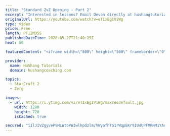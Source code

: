 ```yaml
---
title: "Standard ZvZ Opening - Part 2"
excerpt: "Interested in lessons? Email Devon directly at hushangtutorials@outlook.com ------------------------------------------------------------------------------------------------------- Want to support HuShang Tutorials directly? Patreon is a website where you can contribute a monthly donation that will help"
originalUrl: https://youtube.com/watch?v=eTIxEgIViWg
type: video
price: Free
length: PT12M35S
publishedDateTime: 2020-05-27T21:40:25Z
heat: 50

featuredContent: "<iframe width=\"800\" height=\"500\" frameborder=\"0\" src=\"https://www.youtube.com/embed/eTIxEgIViWg\" allow=\"accelerometer; autoplay; encrypted-media; gyroscope; picture-in-picture\" allowfullscreen></iframe>"

provider:
  name: HuShang Tutorials
  domain: hushangcoaching.com

topics:
  - StarCraft 2
  - Zerg

images:
  - url: https://i.ytimg.com/vi/eTIxEgIViWg/maxresdefault.jpg
    width: 1280
    height: 720
    isCached: true

secured: "iIlJIVZgyveP9MLWtoPWIwlhpdzlm/VWyafhTG1rWqpEKr9IUdUPFMRNM1YAoMk8w5u47GpPqT7vVkzDBxYsfrCVqTRA+wEeGK3w2vBQSCMU+u1kk92qA1j1aeBj1rJDca/BNvzRtuv5F+3eqNsVzNCdKh0yAMX3PlY1Au/Ny25bnYW3s+YaTeHCl7nGyFd9ZUudnUjerwQKTmPLXNqSPVGeGEPnS3rBI+zr4ICUR4izRUYSpsEFwt64o3PvxSsDVDlhBCg0NVc8BdZFcX+fNAtUNTwjjgNpYlPtLEtkV2HWHRnvMbF8VoVAJYAXW/qF4yUuLGkxk7rxdIP4voJF/kB8m/XF9NYEiZAW6wewyHSQW0kXqbs+ZqNTg1N0sDvrT02L6AuhvX6XfY971F6Zk+gEgiUw3Rene5QwUtrw4sU=;5Ecwovm7AshLFzEPNoS8FQ=="
---
```


